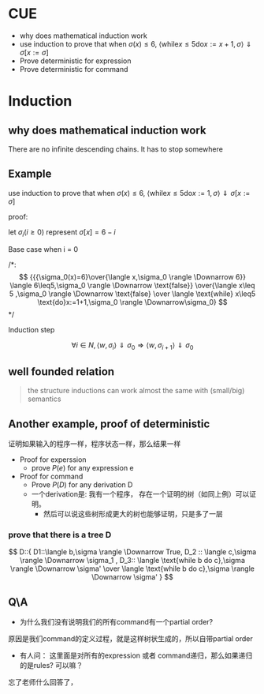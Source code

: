 # CUE
- why does mathematical induction work
- use induction to prove that when $\sigma(x)\leq6$, $\langle\text{while} x \leq 5 \text{do} x:=x+1 ,\sigma\rangle \Downarrow \sigma[x:=\sigma]$
- Prove deterministic for expression
- Prove deterministic for command

# Induction
## why does mathematical induction work
There are no infinite descending chains. It has to stop somewhere

## Example
use induction to prove that when $\sigma(x)\leq6$, $\langle\text{while} x \leq 5 \text{do} x:=1 ,\sigma\rangle \Downarrow \sigma[x:=\sigma]$


proof:

let $\sigma_i(i\geq0)$ represent $\sigma[x]=6-i$

Base case when i = 0

/*:
$$
{{{\sigma_0(x)=6}\over{\langle x,\sigma_0 \rangle \Downarrow 6}}
\langle 6\leq5,\sigma_0 \rangle  \Downarrow \text{false}}
\over{\langle x\leq 5 ,\sigma_0 \rangle \Downarrow \text{false}
\over \langle \text{while} x\leq5 \text{do}x:=1+1,\sigma_0 \rangle \Downarrow\sigma_0}
$$
*/

Induction step

$$
\forall i\in N, \langle w,\sigma_i \rangle \Downarrow \sigma_0 \Rightarrow \langle w,\sigma_{i+1} \rangle \Downarrow \sigma_0
$$

## well founded relation

> the structure inductions can work almost the same with (small/big) semantics

## Another example, proof of deterministic
证明如果输入的程序一样，程序状态一样，那么结果一样
- Proof for experssion
  - prove $P(e)$ for any expression e
- Proof for command
  - Prove $P(D)$ for any derivation D
  - 一个derivation是: 我有一个程序， 存在一个证明的树（如同上例）可以证明。
    - 然后可以说这些树形成更大的树也能够证明，只是多了一层

### prove that there is a tree D
$$
D::{
    D1::\langle b,\sigma \rangle \Downarrow True, D_2 :: \langle c,\sigma \rangle \Downarrow \sigma_1 , D_3:: \langle \text{while b do c},\sigma \rangle \Downarrow \sigma'
    \over
    \langle \text{while b do c},\sigma \rangle \Downarrow \sigma'
}
$$

## Q\A
- 为什么我们没有说明我们的所有command有一个partial order?

原因是我们command的定义过程，就是这样树状生成的，所以自带partial order

- 有人问： 这里面是对所有的expression 或者 command递归，那么如果递归的是rules? 可以嘛？

忘了老师什么回答了，
